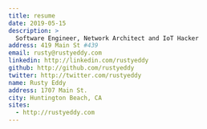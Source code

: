 ```yaml
---
title: resume
date: 2019-05-15
description: >
  Software Engineer, Network Architect and IoT Hacker
address: 419 Main St #439
email: rusty@rustyeddy.com
linkedin: http://linkedin.com/rustyeddy
github: http://github.com/rustyeddy
twitter: http://twitter.com/rustyeddy
name: Rusty Eddy
address: 1707 Main St.
city: Huntington Beach, CA
sites: 
  - http://rustyeddy.com
---
```

